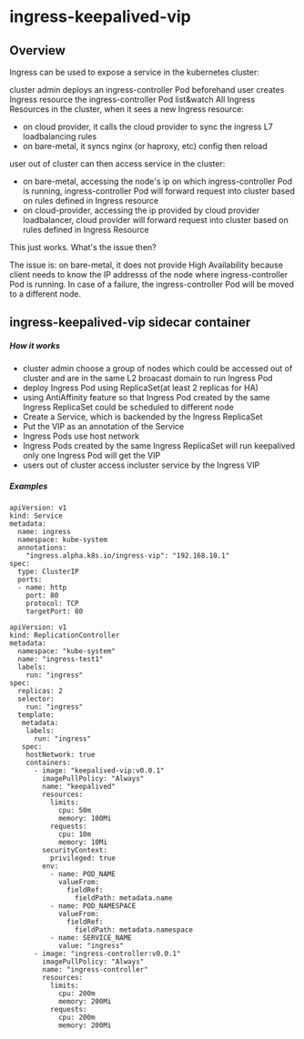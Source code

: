 # ingress-keepalived-vip

## Overview

Ingress can be used to expose a service in the kubernetes cluster:

cluster admin deploys an ingress-controller Pod beforehand user creates Ingress
resource the ingress-controller Pod list&watch All Ingress Resources in the
cluster, when it sees a new Ingress resource:

* on cloud provider, it calls the cloud provider to sync the ingress L7
  loadbalancing rules
* on bare-metal, it syncs nginx (or haproxy, etc) config then reload

user out of cluster can then access service in the cluster:

* on bare-metal, accessing the node's ip on which ingress-controller Pod is
  running, ingress-controller Pod will forward request into cluster based on
  rules defined in Ingress resource
* on cloud-provider, accessing the ip provided by cloud provider loadbalancer,
  cloud provider will forward request into cluster based on rules defined in
  Ingress Resource


This just works. What's the issue then?

The issue is: on bare-metal, it does not provide High Availability because
client needs to know the IP addresss of the node where ingress-controller
Pod is running. In case of a failure, the ingress-controller Pod will
be moved to a different node.

## ingress-keepalived-vip sidecar container


##### How it works
* cluster admin choose a group of nodes which could be accessed out of cluster
  and are in the same L2 broacast domain to run Ingress Pod
* deploy Ingress Pod using ReplicaSet(at least 2 replicas for HA)
* using AntiAffinity feature so that Ingress Pod created by the same Ingress
  ReplicaSet could be scheduled to different node
* Create a Service, which is backended by the Ingress ReplicaSet
* Put the VIP as an annotation of the Service
* Ingress Pods use host network
* Ingress Pods created by the same Ingress ReplicaSet will run keepalived
  only one Ingress Pod will get the VIP
* users out of cluster access incluster service by the Ingress VIP

##### Examples
```
apiVersion: v1
kind: Service
metadata:
  name: ingress
  namespace: kube-system
  annotations:
    "ingress.alpha.k8s.io/ingress-vip": "192.168.10.1"
spec:
  type: ClusterIP
  ports:
  - name: http
    port: 80
    protocol: TCP
    targetPort: 80
```


```
apiVersion: v1
kind: ReplicationController
metadata:
  namespace: "kube-system"
  name: "ingress-test1"
  labels:
    run: "ingress"
spec:
  replicas: 2
  selector:
    run: "ingress"
  template:
   metadata:
    labels:
      run: "ingress"
   spec:
    hostNetwork: true
    containers:
      - image: "keepalived-vip:v0.0.1"
        imagePullPolicy: "Always"
        name: "keepalived"
        resources:
          limits:
            cpu: 50m
            memory: 100Mi
          requests:
            cpu: 10m
            memory: 10Mi
        securityContext:
          privileged: true
        env:
          - name: POD_NAME
            valueFrom:
              fieldRef:
                fieldPath: metadata.name
          - name: POD_NAMESPACE
            valueFrom:
              fieldRef:
                fieldPath: metadata.namespace
          - name: SERVICE_NAME
            value: "ingress"
      - image: "ingress-controller:v0.0.1"
        imagePullPolicy: "Always"
        name: "ingress-controller"
        resources:
          limits:
            cpu: 200m
            memory: 200Mi
          requests:
            cpu: 200m
            memory: 200Mi

```
